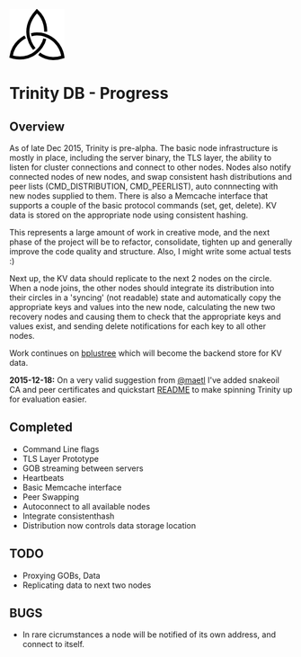 ![Trinity DB Logo](../gfx/trinity_m.png) 

# Trinity DB - Progress

## Overview

As of late Dec 2015, Trinity is pre-alpha. The basic node infrastructure is mostly in place, including the server binary, the TLS layer, the ability to listen for cluster connections and connect to other nodes. Nodes also notify connected nodes of new nodes, and swap consistent hash distributions and peer lists (CMD_DISTRIBUTION, CMD_PEERLIST), auto connnecting with new nodes supplied to them. There is also a Memcache interface that supports a couple of the basic protocol commands (set, get, delete). KV data is stored on the appropriate node using consistent hashing.

This represents a large amount of work in creative mode, and the next phase of the project will be to refactor, consolidate, tighten up and generally improve the code quality and structure. Also, I might write some actual tests :)

Next up, the KV data should replicate to the next 2 nodes on the circle. When a node joins, the other nodes should integrate its distribution into their circles in a 'syncing' (not readable) state and automatically copy the appropriate keys and values into the new node, calculating the new two recovery nodes and causing them to check that the appropriate keys and values exist, and sending delete notifications for each key to all other nodes.

Work continues on [bplustree](https://github.com/tomdionysus/bplustree) which will become the backend store for KV data.

**2015-12-18:** On a very valid suggestion from [@maetl](https://github.com/maetl) I've added snakeoil CA and peer certificates and quickstart [README](../README.md) to make spinning Trinity up for evaluation easier.  

## Completed

* Command Line flags
* TLS Layer Prototype
* GOB streaming between servers
* Heartbeats
* Basic Memcache interface
* Peer Swapping
* Autoconnect to all available nodes
* Integrate consistenthash
* Distribution now controls data storage location

## TODO

* Proxying GOBs, Data
* Replicating data to next two nodes

## BUGS

* In rare cicrumstances a node will be notified of its own address, and connect to itself.